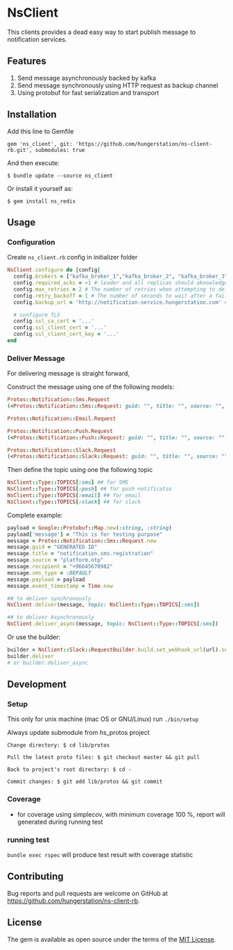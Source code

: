 # NsClient
This clients provides a dead easy way to start publish message to notification services.

## Features
1. Send message asynchronously backed by kafka
2. Send message synchronously using HTTP request as backup channel
3. Using protobuf for fast serialization and transport

## Installation
Add this line to Gemfile

```
gem 'ns_client', git: 'https://github.com/hungerstation/ns-client-rb.git', submodules: true
```
And then execute:

    $ bundle update --source ns_client

Or install it yourself as:

    $ gem install ns_redis

## Usage
### Configuration
Create `ns_client.rb` config in initializer folder

```ruby
NsClient.configure do |config|
  config.brokers = ["kafka_broker_1","kafka_broker_2", "kafka_broker_3"]
  config.required_acks = -1 # leader and all replicas should aknowledge the message
  config.max_retries = 2 # The number of retries when attempting to deliver messages
  config.retry_backoff = 1 # The number of seconds to wait after a failed attempt to send messages to a Kafka broker before retrying
  config.backup_url = 'http://notification-service.hungerstation.com' # Notification Service REST API serves as a fallback when unable to produce message to Kafka

  # configure TLS
  config.ssl_ca_cert = '...'
  config.ssl_client_cert = '...'
  config.ssl_client_cert_key = '...'
end
```

### Deliver Message
For delivering message is straight forward,

Construct the message using one of the following models:

```ruby
Protos::Notification::Sms.Request
(<Protos::Notification::Sms::Request: guid: "", title: "", source: "", recipient: "", sms_type: :DEFAULT, payload: {}, event_timestamp: nil>)

Protos::Notification::Email.Request

Protos::Notification::Push.Request
(<Protos::Notification::Push::Request: guid: "", title: "", source: "", tokens: [], payload: {}, event_timestamp: nil> )

Protos::Notification::Slack.Request
(<Protos::Notification::Slack::Request: guid: "", title: "", source: "", webhook: "", level: :INFO, payload: {}, event_timestamp: nil>)
```

Then define the topic using one the following topic

```ruby
NsClient::Type::TOPICS[:sms] ## for SMS
NsClient::Type::TOPICS[:push] ## for push notificatio
NsClient::Type::TOPICS[:email] ## for email
NsClient::Type::TOPICS[:slack] ## for slack
```

Complete example:

```ruby
payload = Google::Protobuf::Map.new(:string, :string)
payload['message'] = "This is for testing purpose"
message = Protos::Notification::Sms::Request.new
message.guid = "GENERATED ID"
message.title = "notification.sms.registration"
message.source = "platform.otp"
message.recipient = "+96645670982"
message.sms_type = :DEFAULT
message.payload = payload
message.event_timestamp = Time.now

## to deliver synchronously
NsClient.deliver(message, topic: NsClient::Type::TOPICS[:sms])

## to deliver Asynchronously
NsClient.deliver_async(message, topic: NsClient::Type::TOPICS[:sms])
```

Or use the builder:

```ruby
builder = NsClient::Slack::RequestBuilder.build.set_webhook_url(url).set_message(message)
builder.deliver
# or builder.deliver_async
```

## Development

### Setup
This only for unix machine (mac OS or GNU/Linux)
run `./bin/setup`

Always update submodule from hs_protos project

```
Change directory: $ cd lib/protos

Pull the latest proto files: $ git checkout master && git pull

Back to project's root directory: $ cd -

Commit changes: $ git add lib/protos && git commit
```

### Coverage
- for coverage using simplecov, with minimum coverage 100 %, report will generated during running test

### running test
```bundle exec rspec```
will produce test result with coverage statistic


## Contributing

Bug reports and pull requests are welcome on GitHub at https://github.com/hungerstation/ns-client-rb.

## License

The gem is available as open source under the terms of the [MIT License](https://opensource.org/licenses/MIT).
